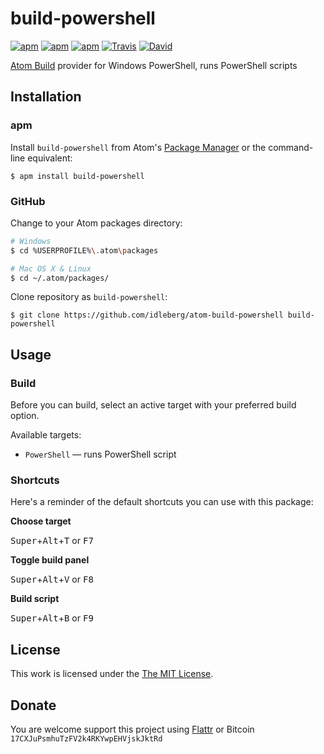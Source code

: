 # build-powershell

[![apm](https://img.shields.io/apm/l/build-powershell.svg?style=flat-square)](https://atom.io/packages/build-powershell)
[![apm](https://img.shields.io/apm/v/build-powershell.svg?style=flat-square)](https://atom.io/packages/build-powershell)
[![apm](https://img.shields.io/apm/dm/build-powershell.svg?style=flat-square)](https://atom.io/packages/build-powershell)
[![Travis](https://img.shields.io/travis/idleberg/atom-build-powershell.svg?style=flat-square)](https://travis-ci.org/idleberg/atom-build-powershell)
[![David](https://img.shields.io/david/dev/idleberg/atom-build-powershell.svg?style=flat-square)](https://david-dm.org/idleberg/atom-build-powershell#info=devDependencies)

[Atom Build](https://atombuild.github.io/) provider for Windows PowerShell, runs PowerShell scripts

## Installation

### apm

Install `build-powershell` from Atom's [Package Manager](http://flight-manual.atom.io/using-atom/sections/atom-packages/) or the command-line equivalent:

`$ apm install build-powershell`

### GitHub

Change to your Atom packages directory:

```bash
# Windows
$ cd %USERPROFILE%\.atom\packages

# Mac OS X & Linux
$ cd ~/.atom/packages/
```

Clone repository as `build-powershell`:

`$ git clone https://github.com/idleberg/atom-build-powershell build-powershell`

## Usage

### Build

Before you can build, select an active target with your preferred build option.

Available targets:

* `PowerShell` — runs PowerShell script

### Shortcuts

Here's a reminder of the default shortcuts you can use with this package:

**Choose target**

<kbd>Super</kbd>+<kbd>Alt</kbd>+<kbd>T</kbd> or <kbd>F7</kbd>

**Toggle build panel**

<kbd>Super</kbd>+<kbd>Alt</kbd>+<kbd>V</kbd> or <kbd>F8</kbd>

**Build script**

<kbd>Super</kbd>+<kbd>Alt</kbd>+<kbd>B</kbd> or <kbd>F9</kbd>

## License

This work is licensed under the [The MIT License](LICENSE.md).

## Donate

You are welcome support this project using [Flattr](https://flattr.com/submit/auto?user_id=idleberg&url=https://github.com/idleberg/atom-build-powershell) or Bitcoin `17CXJuPsmhuTzFV2k4RKYwpEHVjskJktRd`

[osascript]: https://developer.apple.com/library/mac/documentation/Darwin/Reference/ManPages/man1/osascript.1.html
[osacompile]: https://developer.apple.com/library/mac/documentation/Darwin/Reference/ManPages/man1/osacompile.1.html